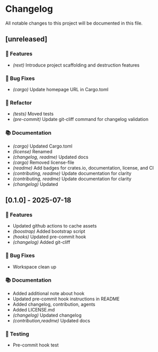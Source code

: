 # Changelog

All notable changes to this project will be documented in this file.

## [unreleased]

### 🚀 Features

- *(rext)* Introduce project scaffolding and destruction features

### 🐛 Bug Fixes

- *(cargo)* Update homepage URL in Cargo.toml

### 🚜 Refactor

- *(tests)* Moved tests
- *(pre-commit)* Update git-cliff command for changelog validation

### 📚 Documentation

- *(cargo)* Updated Cargo.toml
- *(license)* Renamed
- *(changelog, readme)* Updated docs
- *(cargo)* Removed license-file
- *(readme)* Add badges for crates.io, documentation, license, and CI
- *(contributing, readme)* Update documentation for clarity
- *(contributing, readme)* Update documentation for clarity
- *(changelog)* Updated

## [0.1.0] - 2025-07-18

### 🚀 Features

- Updated github actions to cache assets
- *(boostrap)* Added bootstrap script
- *(hooks)* Updated pre-commit hook
- *(changelog)* Added git-cliff

### 🐛 Bug Fixes

- Workspace clean up

### 📚 Documentation

- Added additional note about hook
- Updated pre-commit hook instructions in README
- Added changelog, contribution, agents
- Added LICENSE.md
- *(changelog)* Updated changelog
- *(contribution,readme)* Updated docs

### 🧪 Testing

- Pre-commit hook test

<!-- generated by git-cliff -->

